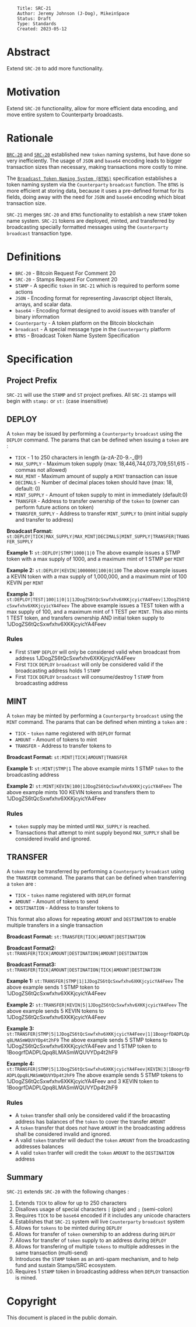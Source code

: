         Title: SRC-21
        Author: Jeremy Johnson (J-Dog), MikeinSpace
        Status: Draft
        Type: Standards
        Created: 2023-05-12

# Abstract
Extend `SRC-20` to add more functionality.

# Motivation
Extend `SRC-20` functionality, allow for more efficient data encoding, and move entire system to Counterparty broadcasts.

# Rationale
[`BRC-20`](https://domo-2.gitbook.io/brc-20-experiment/) and [`SRC-20`](./src20.md) established new `token` naming systems, but have done so very inefficiently. The usage of `JSON` and `base64` encoding leads to bigger transaction sizes than necessary, making transactions more costly to mine.

The [`Broadcast Token Naming System (BTNS)`](./broadcast-token-naming-system.md) specification establishes a token naming system via the `Counterparty` `broadcast` function. The `BTNS` is more efficient at storing data, because it uses a pre-defined format for its fields, doing away with the need for `JSON` and `base64` encoding which bloat transaction size.

`SRC-21` merges `SRC-20` and `BTNS` functionality to establish a new `STAMP` token name system. `SRC-21` tokens are deployed, minted, and transferred by broadcasting specially formatted messages using the `Counterparty` `broadcast` transaction type.

# Definitions
- `BRC-20` - Bitcoin Request For Comment 20
- `SRC-20` - Stamps Request For Comment 20
- `STAMP` - A specific `token` in `SRC-21` which is required to perform some actions
- `JSON` - Encoding format for representing Javascript object literals, arrays, and scalar data.
- `base64` - Encoding format designed to avoid issues with transfer of binary information
- `Counterparty` - A token platform on the Bitcoin blockchain
- `broadcast` - A special message type in the `Counterparty` platform
- `BTNS` - Broadcast Token Name System Specification


# Specification

## Project Prefix
`SRC-21` will use the `STAMP` and `ST` project prefixes. All `SRC-21` stamps will begin with `stamp:` or `st:` (case insensitive)

## DEPLOY
A `token` may be issued by performing a `Counterparty` `broadcast` using the `DEPLOY` command. The params that can be defined when issuing a `token` are :

- `TICK` - 1 to 250 characters in length (a-zA-Z0-9.-_@!)
- `MAX_SUPPLY` - Maximum token supply (max: 18,446,744,073,709,551,615 - commas not allowed)
- `MAX_MINT` - Maximum amount of supply a `MINT` transaction can issue
- `DECIMALS` - Number of decimal places token should have (max: 18, default: 0)
- `MINT_SUPPLY` - Amount of token supply to mint in immediately (default:0)
- `TRANSFER` - Address to transfer ownership of the `token` to (owner can perform future actions on token)
- `TRANSFER_SUPPLY` - Address to transfer `MINT_SUPPLY` to (mint initial supply and transfer to address)

**Broadcast Format:**
`st:DEPLOY|TICK|MAX_SUPPLY|MAX_MINT|DECIMALS|MINT_SUPPLY|TRANSFER|TRANSFER_SUPPLY`

**Example 1:**
`st:DEPLOY|STMP|1000|1|0`
The above example issues a STMP token with a max supply of 1000, and a maximum mint of 1 STMP per `MINT`

**Example 2:**
`st:DEPLOY|KEVIN|1000000|100|0|100`
The above example issues a KEVIN token with a max supply of 1,000,000, and a maximum mint of 100 KEVIN per `MINT`

**Example 3:**
`st:DEPLOY|TEST|100|1|0|1|1JDogZS6tQcSxwfxhv6XKKjcyicYA4Feev|1JDogZS6tQcSxwfxhv6XKKjcyicYA4Feev`
The above example issues a TEST token with a max supply of 100, and a maximum mint of 1 TEST per `MINT`. This also mints 1 TEST token, and transfers ownership AND initial token supply to 1JDogZS6tQcSxwfxhv6XKKjcyicYA4Feev

### Rules
- First `STAMP` `DEPLOY` will only be considered valid when broadcast from address 1JDogZS6tQcSxwfxhv6XKKjcyicYA4Feev
- First `TICK` `DEPLOY` `broadcast` will only be considered valid if the broadcasting address holds 1 `STAMP` 
- First `TICK` `DEPLOY` `broadcast` will consume/destroy 1 `STAMP` from broadcasting address

## MINT
A `token` may be minted by performing a `Counterparty` `broadcast` using the `MINT` command. The params that can be defined when minting a `token` are :

- `TICK` - `token` name registered with `DEPLOY` format
- `AMOUNT` - Amount of tokens to mint
- `TRANSFER` - Address to transfer tokens to

**Broadcast Format:**
`st:MINT|TICK|AMOUNT|TRANSFER`

**Example 1:**
`st:MINT|STMP|1`
The above example mints 1 STMP `token` to the broadcasting address

**Example 2:**
`st:MINT|KEVIN|100|1JDogZS6tQcSxwfxhv6XKKjcyicYA4Feev`
The above example mints 100 KEVIN tokens and transfers them to 1JDogZS6tQcSxwfxhv6XKKjcyicYA4Feev 

### Rules
- `token` supply may be minted until `MAX_SUPPLY` is reached.
- Transactions that attempt to mint supply beyond `MAX_SUPPLY` shall be considered invalid and ignored.

## TRANSFER
A `token` may be transferred by performing a `Counterparty` `broadcast` using the `TRANSFER` command. The params that can be defined when transferring a `token` are :

- `TICK` - `token` name registered with `DEPLOY` format
- `AMOUNT` - Amount of tokens to send
- `DESTINATION` - Address to transfer tokens to

This format also allows for repeating `AMOUNT` and `DESTINATION` to enable multiple transfers in a single transaction

**Broadcast Format:**
`st:TRANSFER|TICK|AMOUNT|DESTINATION`

**Broadcast Format2:**
`st:TRANSFER|TICK|AMOUNT|DESTINATION|AMOUNT|DESTINATION`

**Broadcast Format3:**
`st:TRANSFER|TICK|AMOUNT|DESTINATION|TICK|AMOUNT|DESTINATION`

**Example 1:**
`st:TRANSFER|STMP|1|1JDogZS6tQcSxwfxhv6XKKjcyicYA4Feev`
The above example sends 1 STMP token to 1JDogZS6tQcSxwfxhv6XKKjcyicYA4Feev

**Example 2:**
`st:TRANSFER|KEVIN|5|1JDogZS6tQcSxwfxhv6XKKjcyicYA4Feev`
The above example sends 5 KEVIN tokens to 1JDogZS6tQcSxwfxhv6XKKjcyicYA4Feev

**Example 3:**
`st:TRANSFER|STMP|5|1JDogZS6tQcSxwfxhv6XKKjcyicYA4Feev|1|1BoogrfDADPLQpq8LMASmWQUVYDp4t2hF9`
The above example sends 5 STMP tokens to 1JDogZS6tQcSxwfxhv6XKKjcyicYA4Feev and 1 STMP token to 1BoogrfDADPLQpq8LMASmWQUVYDp4t2hF9

**Example 4:**
`st:TRANSFER|STMP|5|1JDogZS6tQcSxwfxhv6XKKjcyicYA4Feev|KEVIN|3|1BoogrfDADPLQpq8LMASmWQUVYDp4t2hF9`
The above example sends 5 STMP tokens to 1JDogZS6tQcSxwfxhv6XKKjcyicYA4Feev and 3 KEVIN token to 1BoogrfDADPLQpq8LMASmWQUVYDp4t2hF9

### Rules
- A `token` transfer shall only be considered valid if the broacasting address has balances of the `token` to cover the transfer `AMOUNT`
- A `token` transfer that does _not_ have `AMOUNT` in the broadcasting address shall be considered invalid and ignored.
- A valid `token` transfer will deduct the `token` `AMOUNT` from the broadcasting addresses balances
- A valid `token` tranfer will credit the `token` `AMOUNT` to the `DESTINATION` address

## Summary

`SRC-21` extends `SRC-20` with the following changes :
1. Extends `TICK` to allow for up to 250 characters
2. Disallows usage of special characters `|` (pipe) and `;` (semi-colon)
3. Requires `TICK` to be `base64` encoded if it includes any unicode characters
4. Establishes that `SRC-21` system will live `Counterparty` `broadcast` system
5. Allows for `tokens` to be minted during `DEPLOY`
6. Allows for transfer of `token` ownership to an address during `DEPLOY`
7. Allows for transfer of `token` supply to an address during `DEPLOY`
8. Allows for transfering of multiple `tokens` to multiple addresses in the same transaction (multi-send)
9. Introduces the `STAMP` token as an anti-spam mechanism, and to help fund and sustain Stamps/SRC ecosystem.
10. Requires 1 `STAMP` token in broadcasting address when `DEPLOY` transaction is mined.


# Copyright
This document is placed in the public domain.


